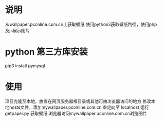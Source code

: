 # 说明
从wallpaper.pconline.com.cn上获取壁纸
使用python3获取壁纸路径，使用php及js展示图片

# python 第三方库安装
pip3 install pymysql

# 使用
项目克隆至本地，放置在网页服务器根目录或其他可由浏览器访问的地方
修改本地hosts文件，添加mywallpaper.pconline.com.cn 重定向至 localhost
运行getpaper.py 获取壁纸
浏览器访问mywallpaper.pconline.com.cn浏览图片
